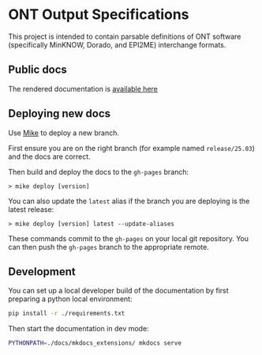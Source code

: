 # ONT Output Specifications

This project is intended to contain parsable definitions of ONT software (specifically MinKNOW, Dorado, and EPI2ME) interchange formats.

## Public docs

The rendered documentation is [available here](https://nanoporetech.github.io/ont-output-specifications/latest/)

## Deploying new docs

Use [Mike](https://github.com/jimporter/mike) to deploy a new branch.

First ensure you are on the right branch (for example named ``release/25.03``) and the docs are correct.

Then build and deploy the docs to the ``gh-pages`` branch:

```
> mike deploy [version]
```

You can also update the ``latest`` alias if the branch you are deploying is the latest release:

```
> mike deploy [version] latest --update-aliases
```

These commands commit to the ``gh-pages`` on your local git repository. You can then push the ``gh-pages`` branch to the appropriate remote.

## Development

You can set up a local developer build of the documentation by first preparing a python local environment:

```bash
pip install -r ./requirements.txt
```

Then start the documentation in dev mode:

```bash
PYTHONPATH=./docs/mkdocs_extensions/ mkdocs serve
```
